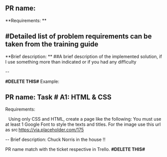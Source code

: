 **PR name: <full ticket name>** 
-- 

**Requirements: **

  #Detailed list of problem requirements can be taken from the training guide
--
**Brief description:  **
  ##A brief description of the implemented solution, if I use something more than indicated or if you had any difficulty


--


**#DELETE THIS#**
Example: 

PR name: Task # A1: HTML & CSS 
-- 
Requirements: 

    Using only CSS and HTML, create a page like the following: 
    You must use at least 1 Google Font to style the texts and titles. 
    For the image use this url as src https://via.placeholder.com/175
                         
--
Brief description: 
    Chuck Norris in the house !! 
    
    
PR name match with the ticket respective in Trello. 
**#DELETE THIS#**
